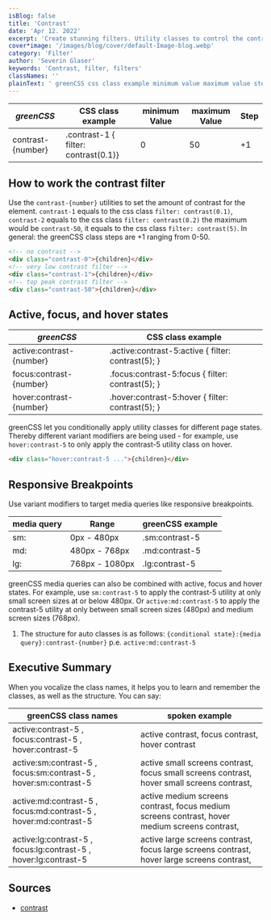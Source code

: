 ```yaml
---
isBlog: false
title: 'Contrast'
date: 'Apr 12. 2022'
excerpt: 'Create stunning filters. Utility classes to control the contrast.'
cover*image: '/images/blog/cover/default-Image-blog.webp'
category: 'Filter'
author: 'Severin Glaser'
keywords: 'Contrast, filter, filters'
classNames: ''
plainText: ' greenCSS css class example minimum value maximum value step contrast number contrast-1 filter: contrast 0 1 0 50 +1 how to work the contrast filter use the `contrast number ` utilities to set the amount of contrast for the element `contrast-1` equals to the css class `filter: contrast 0 1 ` `contrast-2` equals to the css class `filter: contrast 0 2 ` the maximum would be `contrast-50` it equals to the css class `filter: contrast 5 ` in general: the greenCSS class steps are +1 ranging from 0-50  active focus and hover states greenCSS css class example active:contrast number active :contrast-5:active filter: contrast 5 ; focus:contrast number focus :contrast-5:focus filter: contrast 5 ; hover:contrast number hover :contrast-5:hover filter: contrast 5 ; greenCSS let you conditionally apply utility classes for different page states thereby different variant modifiers are being used for example use `hover:contrast-5` to only apply the contrast-5 utility class on hover  responsive breakpoints use variant modifiers to target media queries like responsive breakpoints media query range greenCSS example sm: 0px 480px sm:contrast-5 md: 480px 768px md:contrast-5 lg: 768px 1080px lg:contrast-5 greenCSS media queries can also be combined with active focus and hover states for example use `sm:contrast-5` to apply the contrast-5 utility at only small screen sizes at or below 480px or `active:md:contrast-5` to apply the contrast-5 utility at only between small screen sizes 480px and medium screen sizes 768px 1 the structure for auto classes is as follows: ` conditional state : media query :contrast number ` p e `active:md:contrast-5` executive summary when you vocalize the class names it helps you to learn and remember the classes as well as the structure you can say: greenCSS class names spoken example active:contrast-5 focus:contrast-5 hover:contrast-5 active contrast focus contrast hover contrast active:sm:contrast-5 focus:sm:contrast-5 hover:sm:contrast-5 active small screens contrast focus small screens contrast hover small screens contrast active:md:contrast-5 focus:md:contrast-5 hover:md:contrast-5 active medium screens contrast focus medium screens contrast hover medium screens contrast active:lg:contrast-5 focus:lg:contrast-5 hover:lg:contrast-5 active large screens contrast focus large screens contrast hover large screens contrast sources contrast https: developer mozilla org en-us docs web css filter-function contrast '
---
```


| _greenCSS_         | CSS class example                    | minimum Value | maximum Value | Step |
| ----------------- | ------------------------------------ | ------------- | ------------- | ---- |
| contrast-{number} | .contrast-1 { filter: contrast(0.1)} | 0             | 50            | +1   |

## How to work the contrast filter

Use the `contrast-{number}` utilities to set the amount of contrast for the element. `contrast-1` equals to the css class `filter: contrast(0.1)`, `contrast-2` equals to the css class `filter: contrast(0.2)` the maximum would be `contrast-50`, it equals to the css class `filter: contrast(5)`. In general: the greenCSS class steps are +1 ranging from 0-50.

```html
<!-- no contrast -->
<div class="contrast-0">{children}</div>
<!-- very low contrast filter -->
<div class="contrast-1">{children}</div>
<!-- top peak contrast filter -->
<div class="contrast-50">{children}</div>
```

## Active, focus, and hover states

| _greenCSS_                | CSS class example                                   |
| ------------------------ | --------------------------------------------------- |
| active:contrast-{number} | .active\:contrast-5:active { filter: contrast(5); } |
| focus:contrast-{number}  | .focus\:contrast-5:focus { filter: contrast(5); }   |
| hover:contrast-{number}  | .hover\:contrast-5:hover { filter: contrast(5); }   |

greenCSS let you conditionally apply utility classes for different page states. Thereby different variant modifiers are being used - for example, use `hover:contrast-5` to only apply the contrast-5 utility class on hover.

```html
<div class="hover:contrast-5 ...">{children}</div>
```

## Responsive Breakpoints

Use variant modifiers to target media queries like responsive breakpoints.

| media query | Range          | greenCSS example |
| ----------- | -------------- | --------------- |
| sm:         | 0px - 480px    | .sm:contrast-5  |
| md:         | 480px - 768px  | .md:contrast-5  |
| lg:         | 768px - 1080px | .lg:contrast-5  |

greenCSS media queries can also be combined with active, focus and hover states. For example, use `sm:contrast-5` to apply the contrast-5 utility at only small screen sizes at or below 480px. Or `active:md:contrast-5` to apply the contrast-5 utility at only between small screen sizes (480px) and medium screen sizes (768px).

1. The structure for auto classes is as follows: `{conditional state}:{media query}:contrast-{number}` p.e. `active:md:contrast-5`

## Executive Summary

When you vocalize the class names, it helps you to learn and remember the classes, as well as the structure. You can say:

| greenCSS class names                                              | spoken example                                                                                |
| ---------------------------------------------------------------- | --------------------------------------------------------------------------------------------- |
| active:contrast-5 , focus:contrast-5 , hover:contrast-5          | active contrast, focus contrast, hover contrast                                               |
| active:sm:contrast-5 , focus:sm:contrast-5 , hover:sm:contrast-5 | active small screens contrast, focus small screens contrast, hover small screens contrast,    |
| active:md:contrast-5 , focus:md:contrast-5 , hover:md:contrast-5 | active medium screens contrast, focus medium screens contrast, hover medium screens contrast, |
| active:lg:contrast-5 , focus:lg:contrast-5 , hover:lg:contrast-5 | active large screens contrast, focus large screens contrast, hover large screens contrast,    |

## Sources

- [contrast](https://developer.mozilla.org/en-US/docs/Web/CSS/filter-function/contrast)
